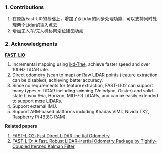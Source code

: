 ### 1. Contributions

1. 在原版Fast-LIO的基础上，增加了双Lidar的同步处理功能，可以支持同时处理两个Lidar的输入点云
2. 增加无人车/无人机协同定位建图功能

### 2. Acknowledgments

**[FAST_LIO](https://github.com/hku-mars/FAST_LIO.git)**
1. Incremental mapping using [ikd-Tree](https://github.com/hku-mars/ikd-Tree), achieve faster speed and over 100Hz LiDAR rate.
2. Direct odometry (scan to map) on Raw LiDAR points (feature extraction can be disabled), achieving better accuracy.
3. Since no requirements for feature extraction, FAST-LIO2 can support many types of LiDAR including spinning (Velodyne, Ouster) and solid-state (Livox Avia, Horizon, MID-70) LiDARs, and can be easily extended to support more LiDARs.
4. Support external IMU.
5. Support ARM-based platforms including Khadas VIM3, Nivida TX2, Raspberry Pi 4B(8G RAM).

**Related papers** 
1. [FAST-LIO2: Fast Direct LiDAR-inertial Odometry](doc/Fast_LIO_2.pdf)
2. [FAST-LIO: A Fast, Robust LiDAR-inertial Odometry Package by Tightly-Coupled Iterated Kalman Filter](https://arxiv.org/abs/2010.08196)
